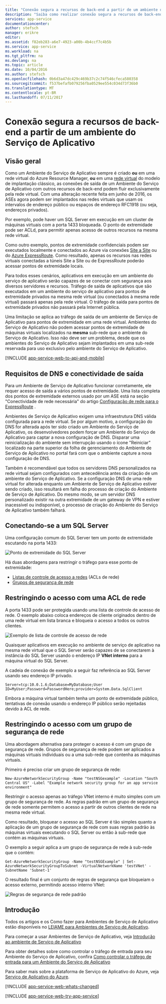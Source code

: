 ```yaml
---
title: "Conexão segura a recursos de back-end a partir de um ambiente do Serviço de Aplicativo"
description: "Saiba como realizar conexão segura a recursos de back-end a partir de um ambiente do Serviço de Aplicativo."
services: app-service
documentationcenter: 
author: stefsch
manager: erikre
editor: 
ms.assetid: f82eb283-a6e7-4923-a00b-4b4ccf7c4b5b
ms.service: app-service
ms.workload: na
ms.tgt_pltfrm: na
ms.devlang: na
ms.topic: article
ms.date: 10/04/2016
ms.author: stefsch
ms.openlocfilehash: 0b6d3a47dc429c469b37c2c74f546cfeca580358
ms.sourcegitcommit: f537befafb079256fba0529ee554c034d73f36b0
ms.translationtype: MT
ms.contentlocale: pt-BR
ms.lasthandoff: 07/11/2017
---
```

# <a name="securely-connecting-to-backend-resources-from-an-app-service-environment"></a>Conexão segura a recursos de back-end a partir de um ambiente do Serviço de Aplicativo
## <a name="overview"></a>Visão geral
Como um Ambiente do Serviço de Aplicativo sempre é criado **ou** em uma rede virtual do Azure Resource Manager, **ou** em uma [rede virtual][virtualnetwork] do modelo de implantação clássico, as conexões de saída de um Ambiente do Serviço de Aplicativo com outros recursos de back-end podem fluir exclusivamente pela rede virtual.  Com uma alteração recente feita em junho de 2016, os ASEs agora podem ser implantados nas redes virtuais que usam os intervalos de endereço público ou espaços de endereço RFC1918 (ou seja, endereços privados).  

Por exemplo, pode haver um SQL Server em execução em um cluster de máquinas virtuais com a porta 1433 bloqueada.  O ponto de extremidade pode ser ACLd, para permitir apenas acesso de outros recursos na mesma rede virtual.  

Como outro exemplo, pontos de extremidade confidenciais podem ser executados localmente e conectados ao Azure via conexões [Site a Site][SiteToSite] ou do [Azure ExpressRoute][ExpressRoute].  Como resultado, apenas os recursos nas redes virtuais conectadas a túneis Site a Site ou de ExpressRoute poderão acessar pontos de extremidade locais.

Para todos esses cenários, aplicativos em execução em um ambiente do serviço de aplicativo serão capazes de se conectar com segurança aos diversos servidores e recursos.  Tráfego de saída de aplicativos que são executados em um ambiente do serviço de aplicativo para pontos de extremidade privados na mesma rede virtual (ou conectados à mesma rede virtual) passará apenas pela rede virtual.  O tráfego de saída para pontos de extremidade privados não passará pela Internet pública.

Uma limitação se aplica ao tráfego de saída de um ambiente de Serviço de Aplicativo para pontos de extremidade em uma rede virtual.  Ambientes do Serviço de Aplicativo não podem acessar pontos de extremidade de máquinas virtuais localizados na **mesma** sub-rede que o ambiente do Serviço de Aplicativo.  Isso não deve ser um problema, desde que os ambientes do Serviço de Aplicativo sejam implantados em uma sub-rede reservada para uso exclusivo pelo ambiente do Serviço de Aplicativo.

[!INCLUDE [app-service-web-to-api-and-mobile](../../includes/app-service-web-to-api-and-mobile.md)]

## <a name="outbound-connectivity-and-dns-requirements"></a>Requisitos de DNS e conectividade de saída
Para um Ambiente de Serviço de Aplicativo funcionar corretamente, ele requer acesso de saída a vários pontos de extremidade. Uma lista completa dos pontos de extremidade externos usado por um ASE está na seção "Conectividade de rede necessária" do artigo [Configuração de rede para o ExpressRoute](app-service-app-service-environment-network-configuration-expressroute.md#required-network-connectivity) .

Ambientes de Serviço de Aplicativo exigem uma infraestrutura DNS válida configurada para a rede virtual.  Se por algum motivo, a configuração do DNS for alterada após ter sido criado um Ambiente do Serviço de Aplicativo, os desenvolvedores podem forçar um Ambiente do Serviço de Aplicativo para captar a nova configuração de DNS.  Disparar uma reinicialização do ambiente sem interrupção usando o ícone "Reiniciar" localizado na parte superior da folha de gerenciamento do Ambiente de Serviço de Aplicativo no portal fará com que o ambiente capture a nova configuração de DNS.

Também é recomendável que todos os servidores DNS personalizados na rede virtual sejam configurados com antecedência antes da criação de um ambiente do Serviço de Aplicativo.  Se a configuração DNS de uma rede virtual for alterada enquanto um Ambiente de Serviço de Aplicativo estiver sendo criado, isso resultará em falha do processo de criação do Ambiente de Serviço de Aplicativo.  Do mesmo modo, se um servidor DNS personalizado existir na outra extremidade de um gateway de VPN e estiver inacessível ou indisponível, o processo de criação do Ambiente do Serviço de Aplicativo também falhará.

## <a name="connecting-to-a-sql-server"></a>Conectando-se a um SQL Server
Uma configuração comum do SQL Server tem um ponto de extremidade escutando na porta 1433:

![Ponto de extremidade do SQL Server][SqlServerEndpoint]

Há duas abordagens para restringir o tráfego para esse ponto de extremidade:

* [Listas de controle de acesso a redes][NetworkAccessControlLists] (ACLs de rede)
* [Grupos de segurança de rede][NetworkSecurityGroups]

## <a name="restricting-access-with-a-network-acl"></a>Restringindo o acesso com uma ACL de rede
A porta 1433 pode ser protegida usando uma lista de controle de acesso de rede.  O exemplo abaixo coloca endereços de cliente originados dentro de uma rede virtual em lista branca e bloqueia o acesso a todos os outros clientes.

![Exemplo de lista de controle de acesso de rede][NetworkAccessControlListExample]

Quaisquer aplicativos em execução no ambiente de serviço de aplicativo na mesma rede virtual que o SQL Server serão capazes de se conectarem à instância do SQL Server usando o endereço IP **VNet interno** para a máquina virtual do SQL Server.  

A cadeia de conexão de exemplo a seguir faz referência ao SQL Server usando seu endereço IP privado.

    Server=tcp:10.0.1.6;Database=MyDatabase;User ID=MyUser;Password=PasswordHere;provider=System.Data.SqlClient

Embora a máquina virtual também tenha um ponto de extremidade público, tentativas de conexão usando o endereço IP público serão rejeitadas devido à ACL de rede. 

## <a name="restricting-access-with-a-network-security-group"></a>Restringindo o acesso com um grupo de segurança de rede
Uma abordagem alternativa para proteger o acesso é com um grupo de segurança de rede.  Grupos de segurança de rede podem ser aplicados a máquinas virtuais individuais ou a uma sub-rede que contenha as máquinas virtuais.

Primeiro é preciso criar um grupo de segurança de rede:

    New-AzureNetworkSecurityGroup -Name "testNSGexample" -Location "South Central US" -Label "Example network security group for an app service environment"

Restringir o acesso apenas ao tráfego VNet interno é muito simples com um grupo de segurança de rede.  As regras padrão em um grupo de segurança de rede somente permitem o acesso a partir de outros clientes de rede na mesma rede virtual.

Como resultado, bloquear o acesso ao SQL Server é tão simples quanto a aplicação de um grupo de segurança de rede com suas regras padrão às máquinas virtuais executando o SQL Server ou então à sub-rede que contém as máquinas virtuais.

O exemplo a seguir aplica a um grupo de segurança de rede à sub-rede que o contém:

    Get-AzureNetworkSecurityGroup -Name "testNSGExample" | Set-AzureNetworkSecurityGroupToSubnet -VirtualNetworkName 'testVNet' -SubnetName 'Subnet-1'

O resultado final é um conjunto de regras de segurança que bloqueiam o acesso externo, permitindo acesso interno VNet:

![Regras de segurança de rede padrão][DefaultNetworkSecurityRules]

## <a name="getting-started"></a>Introdução
Todos os artigos e os Como fazer para Ambientes de Serviço de Aplicativo estão disponíveis no [LEIAME para Ambientes de Serviço de Aplicativo](../app-service/app-service-app-service-environments-readme.md).

Para começar a usar Ambientes de Serviço de Aplicativo, veja [Introdução ao ambiente de Serviço de Aplicativo][IntroToAppServiceEnvironment]

Para obter detalhes sobre como controlar o tráfego de entrada para seu Ambiente do Serviço de Aplicativo, confira [Como controlar o tráfego de entrada para um Ambiente do Serviço de Aplicativo][ControlInboundASE]

Para saber mais sobre a plataforma de Serviço de Aplicativo do Azure, veja [Serviço de Aplicativo do Azure][AzureAppService].

[!INCLUDE [app-service-web-whats-changed](../../includes/app-service-web-whats-changed.md)]

[!INCLUDE [app-service-web-try-app-service](../../includes/app-service-web-try-app-service.md)]

<!-- LINKS -->
[virtualnetwork]: https://azure.microsoft.com/documentation/articles/virtual-networks-faq/
[ControlInboundTraffic]:  http://azure.microsoft.com/documentation/articles/app-service-app-service-environment-control-inbound-traffic/
[SiteToSite]: https://azure.microsoft.com/documentation/articles/vpn-gateway-site-to-site-create/
[ExpressRoute]: http://azure.microsoft.com/services/expressroute/
[NetworkAccessControlLists]: https://azure.microsoft.com/documentation/articles/virtual-networks-acl/
[NetworkSecurityGroups]: https://azure.microsoft.com/documentation/articles/virtual-networks-nsg/
[IntroToAppServiceEnvironment]:  http://azure.microsoft.com/documentation/articles/app-service-app-service-environment-intro/
[AzureAppService]: http://azure.microsoft.com/documentation/articles/app-service-value-prop-what-is/ 
[ControlInboundASE]:  http://azure.microsoft.com/documentation/articles/app-service-app-service-environment-control-inbound-traffic/ 

<!-- IMAGES -->
[SqlServerEndpoint]: ./media/app-service-app-service-environment-securely-connecting-to-backend-resources/SqlServerEndpoint01.png
[NetworkAccessControlListExample]: ./media/app-service-app-service-environment-securely-connecting-to-backend-resources/NetworkAcl01.png
[DefaultNetworkSecurityRules]: ./media/app-service-app-service-environment-securely-connecting-to-backend-resources/DefaultNetworkSecurityRules01.png 

